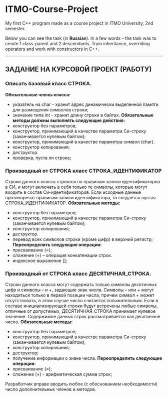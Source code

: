 # ITMO-Course-Project
My first C++ program made as a course project in ITMO University, 2nd semester.

Below you can see the task (in __Russian__). In a few words - the task was to create 1 class-parent and 2 descendants.
Train inheritance, overriding operators and work with constructors in C++. 
____
## ЗАДАНИЕ НА КУРСОВОЙ ПРОЕКТ (РАБОТУ)
### Описать базовый класс СТРОКА.
__Обязательные члены класса:__
* указатель на char - хранит адрес динамически выделенной памяти для размещения символов строки;
* значение типа int - хранит длину строки в байтах.
__Обязательные методы должны выполнять следующие действия:__
* конструктор без параметров;
* конструктор, принимающий в качестве параметра Си-строку (заканчивается нулевым байтом);
* конструктор, принимающий в качестве параметра символ (char).
* конструктор копирования;
* деструктор.
* проверка, пуста ли строка;
### Производный от СТРОКА класс СТРОКА_ИДЕНТИФИКАТОР
Строки данного класса строятся по правилам записи идентификаторов
в СИ, и могут включать в себя только те символы, которые могут входить
в состав Си-идентификаторов. Если исходные данные противоречат правилам
записи идентификатора, то создается пустая СТРОКА_ИДЕНТИФИКАТОР.
__Обязательные методы:__
* конструктор без параметров;
* конструктор, принимающий в качестве параметра Си-строку (заканчивается нулевым байтом);
* конструктор копирования;
* деструктор.
* перевод всех символов строки (кроме цифр) в верхний регистр;
__Переопределить следующие операции:__
* присваивание (=);
* сложение (+) – операция конкатенации строк.
* индексное выражение [];
### Производный от СТРОКА класс ДЕСЯТИЧНАЯ_СТРОКА.
Строки данного класса могут содержать только символы десятичных цифр и символы – и +, задающие знак числа. Символы – или + могут находиться только в первой позиции числа, причем символ + может отсутствовать, в этом случае число считается положительным. Если в составе инициализирующей строки будут встречены любые символы, отличные от допустимых, ДЕСЯТИЧНАЯ_СТРОКА принимает нулевое значение. Содержимое данных строк рассматривается как десятичное число.
__Обязательные методы:__
* конструктор без параметров;
* конструктор, принимающий в качестве параметра Си-строку (заканчивается нулевым байтом);
* конструктор копирования;
* деструктор;
* получение информации о знаке числа.
__Переопределить следующие операции:__
* присваивание (=);
* сложение (+) - арифметическая сумма строк;

Разработчик вправе вводить любое (с обоснованием необходимости)
число дополнительных членов и методов.
